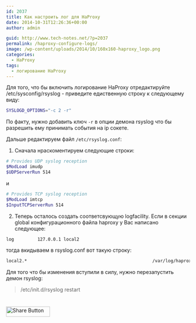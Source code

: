 ```yaml
---
id: 2037
title: Как настроить лог для HaProxy
date: 2014-10-31T12:26:36+00:00
author: admin

guid: http://www.tech-notes.net/?p=2037
permalink: /haproxy-configure-logs/
image: /wp-content/uploads/2014/10/160x160-haproxy_logo.png
categories:
  - HaProxy
tags:
  - логирование HaProxy
---
```

Для того, что бы включить логирование HaProxy отредактируйте /etc/sysconfig/rsyslog - приведите едиственную строку к следующему виду:

```bash
SYSLOGD_OPTIONS="-c 2 -r"
```


По факту, нужно добавить ключ `-r` в опции демона rsyslog что бы разрешить ему принимать события на ip сокете.

Дальше редактируем файл `/etc/rsyslog.conf`:  
1. Сначала нраскоментируем следующие строки:

```bash
# Provides UDP syslog reception
$ModLoad imudp
$UDPServerRun 514
```


и

```bash
# Provides TCP syslog reception
$ModLoad imtcp
$InputTCPServerRun 514
```


2. Теперь осталось создать соответсвующую logfacility. Если в секции global конфигурационного файла haproxy у Вас написано следующее:

```bash
log         127.0.0.1 local2
```


тогда вкидываем в rsyslog.conf вот такую строку:

```bash
local2.*                                                /var/log/haproxy.log
```


Для того что бы изменения вступили в силу, нужно перезапустить демон rsyslog:

> /etc/init.d/rsyslog restart

<div style="padding-bottom:20px; padding-top:10px;" class="hupso-share-buttons">
  <!-- Hupso Share Buttons - http://www.hupso.com/share/ -->
  
  <a class="hupso_pop" href="http://www.hupso.com/share/"><img src="http://static.hupso.com/share/buttons/button120x28.png" style="border:0px; width:120; height: 28; " alt="Share Button" /></a><!-- Hupso Share Buttons -->
</div>
